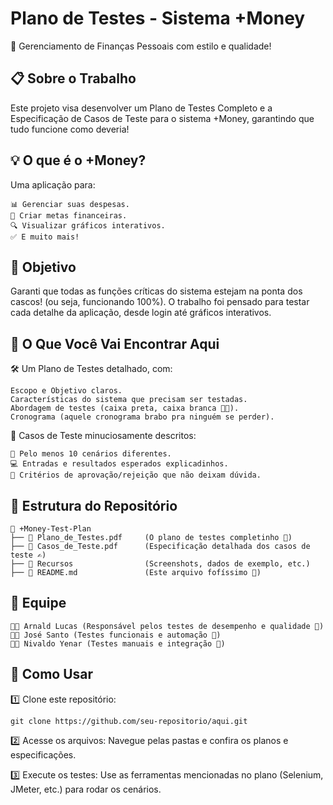 # Plano de Testes - Sistema +Money

  🚀  Gerenciamento de Finanças Pessoais com estilo e qualidade!

## 📋 Sobre o Trabalho

Este projeto visa desenvolver um Plano de Testes Completo e a Especificação de Casos de Teste para o sistema +Money, garantindo que tudo funcione como deveria! 

## 💡 O que é o +Money?
Uma aplicação para:

    📊 Gerenciar suas despesas.
    🎯 Criar metas financeiras.
    🔍 Visualizar gráficos interativos.
    ✅ E muito mais!

## 🎯 Objetivo

Garanti que todas as funções críticas do sistema estejam na ponta dos cascos! (ou seja, funcionando 100%). O trabalho foi pensado para testar cada detalhe da aplicação, desde login até gráficos interativos.

## 🚦 O Que Você Vai Encontrar Aqui

🛠️ Um Plano de Testes detalhado, com:

    Escopo e Objetivo claros.
    Características do sistema que precisam ser testadas.
    Abordagem de testes (caixa preta, caixa branca 👨‍💻).
    Cronograma (aquele cronograma brabo pra ninguém se perder).

🧪 Casos de Teste minuciosamente descritos:

    📁 Pelo menos 10 cenários diferentes.
    💻 Entradas e resultados esperados explicadinhos.
    📌 Critérios de aprovação/rejeição que não deixam dúvida.
    
## 📅 Estrutura do Repositório

    📂 +Money-Test-Plan
    ├── 📄 Plano_de_Testes.pdf     (O plano de testes completinho 💼)
    ├── 📄 Casos_de_Teste.pdf      (Especificação detalhada dos casos de teste ✍️)  
    ├── 📂 Recursos                (Screenshots, dados de exemplo, etc.)
    ├── 📄 README.md               (Este arquivo fofíssimo 🌟)


## 👥 Equipe

    🧑‍💻 Arnald Lucas (Responsável pelos testes de desempenho e qualidade 💪)
    👨‍💻 José Santo (Testes funcionais e automação 🎯)
    🧑‍💻 Nivaldo Yenar (Testes manuais e integração 🔗)

## 🚀 Como Usar

1️⃣ Clone este repositório:

    git clone https://github.com/seu-repositorio/aqui.git

2️⃣ Acesse os arquivos:
Navegue pelas pastas e confira os planos e especificações.

3️⃣ Execute os testes:
Use as ferramentas mencionadas no plano (Selenium, JMeter, etc.) para rodar os cenários.
